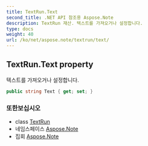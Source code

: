 ```yaml
---
title: TextRun.Text
second_title: .NET API 참조용 Aspose.Note
description: TextRun 재산. 텍스트를 가져오거나 설정합니다.
type: docs
weight: 40
url: /ko/net/aspose.note/textrun/text/
---
```

## TextRun.Text property

텍스트를 가져오거나 설정합니다.

```csharp
public string Text { get; set; }
```

### 또한보십시오

* class [TextRun](../)
* 네임스페이스 [Aspose.Note](../../textrun/)
* 집회 [Aspose.Note](../../../)


